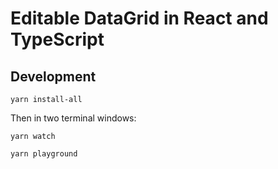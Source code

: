 # Editable DataGrid in React and TypeScript

## Development

```
yarn install-all
```

Then in two terminal windows:

```
yarn watch
```

```
yarn playground
```
